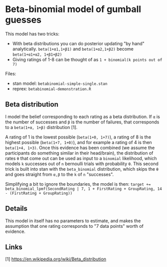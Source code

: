 # Beta-binomial model of gumball guesses

This model has two tricks:
- With beta distributions you can do posterior updating "by hand" analytically. `beta(1+α1,1+β1)` and `beta(1+α2,1+β2)` become `beta(1+α1+α2, 1+β1+β2)`
- Giving ratings of 1-8 can be thought of as `1 + binomial(k points out of 7)`

Files:
- stan model: `betabinomial-simple-single.stan`
- reprex: `betabinomial-demonstration.R`

## Beta distribution
I model the belief corresponding to each rating as a beta distribution. If `α` is the number of successes and `β` is the number of failures, that corresponds to a `beta(1+α, 1+β)` distribution [1].

A rating of 1 is the lowest possible (`beta(1+0, 1+7)`), a rating of 8 is the highest possible (`beta(1+7, 1+0)`), and for example a rating of 4 is then `beta(1+4, 1+3)`. Once this evidence has been combined (we assume the participants do something similar in their head/brain), the distribution of rates `θ` that come out can be used as input to a `binomial` likelihood, which models `k` successes out of `n` bernoulli trials with probability `θ`. This second trick is built into stan with the `beta_binomial` distribution, which skips the `θ` and goes straight from `α,β` to the `k` of `n` "successes". 

Simplifying a bit to ignore the boundaries, the model is then:
`target += beta_binomial_lpmf(SecondRating | 7, 1 + FirstRating + GroupRating, 14 - (FirstRating + GroupRating))`


## Details
This model in itself has no parameters to estimate, and makes the assumption that one rating corresponds to "7 data points" worth of evidence. 


## Links
[1] https://en.wikipedia.org/wiki/Beta_distribution
